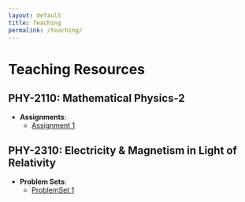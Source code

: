 ```yaml
---
layout: default
title: Teaching
permalink: /teaching/
---
```


# Teaching Resources

## PHY-2110: Mathematical Physics-2
- **Assignments**:
  - [Assignment 1](teaching/phy2110/assignment-1(full-set).pdf)


## PHY-2310: Electricity & Magnetism in Light of Relativity
- **Problem Sets**:
  - [ProblemSet 1](teaching/phy2310/ProbSet-1.pdf)
